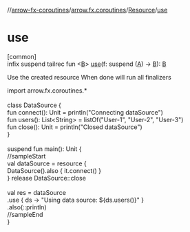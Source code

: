 //[arrow-fx-coroutines](../../../index.md)/[arrow.fx.coroutines](../index.md)/[Resource](index.md)/[use](use.md)

# use

[common]\
infix suspend tailrec fun &lt;[B](use.md)&gt; [use](use.md)(f: suspend ([A](index.md)) -&gt; [B](use.md)): [B](use.md)

Use the created resource When done will run all finalizers

import arrow.fx.coroutines.*\
\
class DataSource {\
  fun connect(): Unit = println("Connecting dataSource")\
  fun users(): List&lt;String&gt; = listOf("User-1", "User-2", "User-3")\
  fun close(): Unit = println("Closed dataSource")\
}\
\
suspend fun main(): Unit {\
  //sampleStart\
  val dataSource = resource {\
    DataSource().also { it.connect() }\
  } release DataSource::close\
\
  val res = dataSource\
    .use { ds -&gt; "Using data source: ${ds.users()}" }\
    .also(::println)\
  //sampleEnd\
}<!--- KNIT example-resource-04.kt -->
